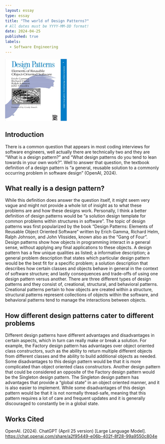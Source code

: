 ```yaml
---
layout: essay
type: essay
title: "The world of Design Patterns?"
# All dates must be YYYY-MM-DD format!
date: 2024-04-25
published: true
labels:
  - Software Engineering
---
```


<img src="img/GoF.png" alt="Alt text" width="200" height="200">

## Introduction

There is a common question that appears in most coding interviews for software engineers, well actually there are technically two and they are “What is a design pattern?” and “What design patterns do you tend to lean towards in your own work?”. Well to answer that question, the textbook definition of a design pattern is “a general, reusable solution to a commonly occurring problem in software design” (OpenAI, 2024). 

## What really is a design pattern?

While this definition does answer the question itself, it might seem very vague and might not provide a whole lot of insight as to what these problems are and how these designs work. Personally, I think a better definition of design patterns would be “a solution design template for common problems within structures in software”. The topic of design patterns was first popularized by the book “Design Patterns: Elements of Reusable Object Oriented Software” written by Erich Gamma, Richard Helm, Ralph Johnson, and John Vlissides, known also as the “Gang of Four”. Design patterns show how objects in programming interact in a general sense, without applying any final applications to these objects. A design pattern has a few unique qualities as listed; a informative description; a general problem description that states which particular design pattern would be the best fit for a specific problem; a solution description that describes how certain classes and objects behave in general in the context of software structure; and lastly consequences and trade-offs of using one design pattern versus another. There are three different types of design patterns and they consist of, creational, structural, and behavioral patterns. Creational patterns pertain to how objects are created within a structure, structural patterns represent collections of objects within the software, and behavioral patterns tend to manage the interactions between objects. 

## How different design patterns cater to different problems

Different design patterns have different advantages and disadvantages in certain aspects, which in turn can really make or break a solution. For example, the Factory design pattern has advantages over object oriented class constructors, such as the ability to return multiple different objects from different classes and the ability to build additional objects as needed. Some disadvantages to this design pattern would be that it is more complicated than object oriented class constructors. Another design pattern that could be considered an opposite of the Factory design pattern would be the Singleton design pattern. The Singleton design pattern has advantages that provide a “global state” in an object oriented manner, and it is also easier to implement. While some disadvantages of this design pattern would be that it is not normally thread-safe, meaning that this pattern requires a lot of care and frequent updates and it is generally discouraged to constantly be in a global state. 

## Works Cited
OpenAI. (2024). ChatGPT (April 25 version) [Large Language Model]. https://chat.openai.com/share/a2f95449-e06b-402f-8f28-99a9550c804e
